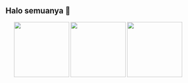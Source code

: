 ## Halo semuanya 👋
<div align="center">
  <img src="https://github-readme-stats.vercel.app/api?username=Nazmi17&show_icons=true&theme=tokyonight" height="150" />
  <img src="https://github-readme-stats.vercel.app/api/top-langs?username=Nazmi17&layout=compact&theme=tokyonight" height="150" />
  <img src="https://streak-stats.demolab.com?user=nazmi17&theme=tokyonight" height="150" />
</div>

<!--
**Nazmi17/Nazmi17** is a ✨ _special_ ✨ repository because its `README.md` (this file) appears on your GitHub profile.

Here are some ideas to get you started:

- 🔭 I’m currently working on ...
- 🌱 I’m currently learning ...
- 👯 I’m looking to collaborate on ...
- 🤔 I’m looking for help with ...
- 💬 Ask me about ...
- 📫 How to reach me: ...
- 😄 Pronouns: ...
- ⚡ Fun fact: ...
-->
